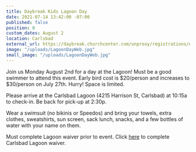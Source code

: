 ```yaml
---
title: Daybreak Kids Lagoon Day
date: 2021-07-14 13:42:00 -07:00
published: false
position: 0
custom_dates: August 2
location: Carlsbad
external_url: https://daybreak.churchcenter.com/unproxy/registrations/events/908563
image: "/uploads/LagoonDayWeb.jpg"
small_image: "/uploads/LagoonDayWeb.jpg"
---
```


Join us Monday August 2nd for a day at the Lagoon! Must be a good swimmer to attend this event. Early bird cost is $20/person and increases to $30/person on July 27th. Hurry! Space is limited. 

Please arrive at the Carlsbad Lagoon (4215 Harrison St, Carlsbad) at 10:15a to check-in. Be back for pick-up at 2:30p.

Wear a swimsuit (no bikinis or Speedos) and bring your towels, extra clothes, sweatshirts, sun screen, sack lunch, snacks, and a few bottles of water with your name on them. 

Must complete Lagoon waiver prior to event. Click [here](https://waiver.smartwaiver.com/w/53110482965e4/web/) to complete Carlsbad Lagoon waiver.